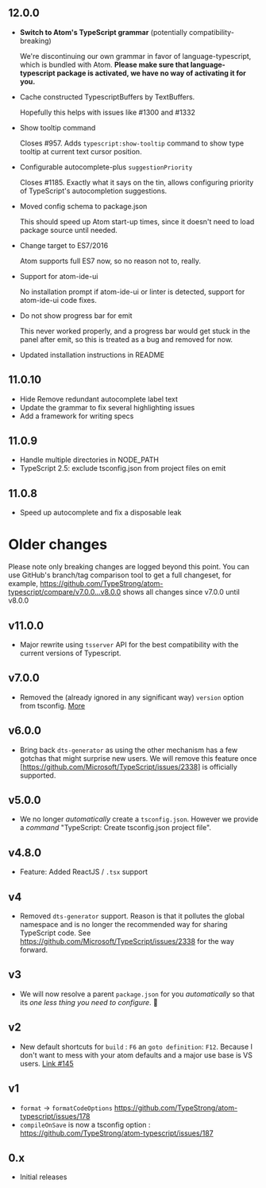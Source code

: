 ## 12.0.0

-   **Switch to Atom's TypeScript grammar** (potentially
    compatibility-breaking)

    We're discontinuing our own grammar in favor of language-typescript,
    which is bundled with Atom. **Please make sure that
    language-typescript package is activated, we have no way of
    activating it for you.**

-   Cache constructed TypescriptBuffers by TextBuffers.

    Hopefully this helps with issues like \#1300 and \#1332

-   Show tooltip command

    Closes \#957. Adds `typescript:show-tooltip` command to show type
    tooltip at current text cursor position.

-   Configurable autocomplete-plus `suggestionPriority`

    Closes \#1185. Exactly what it says on the tin, allows configuring
    priority of TypeScript's autocompletion suggestions.

-   Moved config schema to package.json

    This should speed up Atom start-up times, since it doesn't need to
    load package source until needed.

-   Change target to ES7/2016

    Atom supports full ES7 now, so no reason not to, really.

-   Support for atom-ide-ui

    No installation prompt if atom-ide-ui or linter is detected, support
    for atom-ide-ui code fixes.

-   Do not show progress bar for emit

    This never worked properly, and a progress bar would get stuck in
    the panel after emit, so this is treated as a bug and removed for
    now.

-   Updated installation instructions in README

## 11.0.10

-   Hide Remove redundant autocomplete label text
-   Update the grammar to fix several highlighting issues
-   Add a framework for writing specs

## 11.0.9

-   Handle multiple directories in NODE\_PATH
-   TypeScript 2.5: exclude tsconfig.json from project files on emit

## 11.0.8

-   Speed up autocomplete and fix a disposable leak

# Older changes

Please note only breaking changes are logged beyond this point. You can use GitHub's branch/tag comparison tool to get a full changeset, for example,
<https://github.com/TypeStrong/atom-typescript/compare/v7.0.0...v8.0.0> shows all changes since v7.0.0 until v8.0.0

## v11.0.0
* Major rewrite using `tsserver` API for the best compatibility with the current versions of Typescript.

## v7.0.0
* Removed the (already ignored in any significant way) `version` option from tsconfig. [More](https://github.com/TypeStrong/atom-typescript/issues/617)

## v6.0.0
* Bring back `dts-generator` as using the other mechanism has a few gotchas that might surprise new users. We will remove this feature once [https://github.com/Microsoft/TypeScript/issues/2338] is officially supported.

## v5.0.0
* We no longer *automatically* create a `tsconfig.json`. However we provide a *command* "TypeScript: Create tsconfig.json project file".

## v4.8.0
* Feature: Added ReactJS / `.tsx` support

## v4
* Removed `dts-generator` support. Reason is that it pollutes the global namespace and is no longer the recommended way for sharing TypeScript code. See https://github.com/Microsoft/TypeScript/issues/2338 for the way forward.

## v3
* We will now resolve a parent `package.json` for you *automatically* so that its *one less thing you need to configure*. :rose:

## v2
* New default shortcuts for `build` : `F6` an `goto definition`: `F12`. Because I don't want to mess with your atom defaults and a major use base is VS users. [Link #145](https://github.com/TypeStrong/atom-typescript/issues/145)

## v1
* `format` -> `formatCodeOptions` https://github.com/TypeStrong/atom-typescript/issues/178
* `compileOnSave` is now a tsconfig option : https://github.com/TypeStrong/atom-typescript/issues/187

## 0.x
* Initial releases
